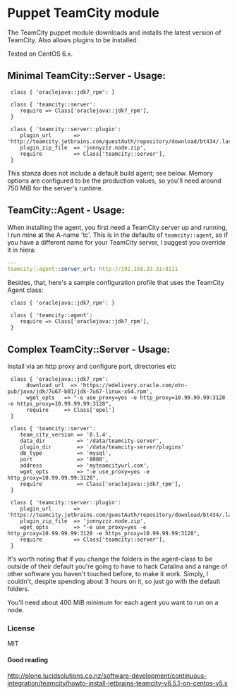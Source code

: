 # Puppet TeamCity module

The TeamCity puppet module downloads and installs the latest version of TeamCity.
Also allows plugins to be installed. 

Tested on CentOS 6.x.

## Minimal TeamCity::Server - Usage:


```puppet
 class { 'oraclejava::jdk7_rpm': }
 
 class { 'teamcity::server':
    require => Class['oraclejava::jdk7_rpm'],
 }

 class { 'teamcity::server::plugin':
    plugin_url       => 'http://teamcity.jetbrains.com/guestAuth/repository/download/bt434/.lastSuccessful/jonnyzzz.node.zip',
    plugin_zip_file  => 'jonnyzzz.node.zip',
    require          => Class['teamcity::server'],
 }
```



This stanza does not include a default build agent; see below. Memory options
are configured to be the production values, so you'll need around 750 MiB for
the server's runtime.

## TeamCity::Agent - Usage:

When installing the agent, you first need a TeamCity server up and running, I
run mine at the A-name 'tc'. This is in the defaults of `teamcity::agent`, so if
you have a different name for your TeamCity server, I suggest you override it in
hiera:

```yaml
---
teamcity::agent::server_url: http://192.168.33.31:8111
```

Besides, that, here's a sample configuration profile that uses the TeamCity
Agent class:

```puppet
 class { 'oraclejava::jdk7_rpm': }
 
 class { 'teamcity::agent':
    require => Class['oraclejava::jdk7_rpm'],
 }
```

## Complex TeamCity::Server - Usage:


Install via an http proxy and configure port, directories etc

```puppet
 class { 'oraclejava::jdk7_rpm':
      download_url  => 'https://edelivery.oracle.com/otn-pub/java/jdk/7u67-b01/jdk-7u67-linux-x64.rpm',
      wget_opts   => "-e use_proxy=yes -e http_proxy=10.99.99.99:3128  -e https_proxy=10.99.99.99:3128",
      require     => Class['epel']
 }

 class { 'teamcity::server':
    team_city_version => '8.1.4',
    data_dir          => '/data/teamcity-server',
    plugin_dir        => '/data/teamcity-server/plugins'
    db_type           => 'mysql',
    port              => '8000', 
    address           => 'myteamcityurl.com',
    wget_opts         => "-e use_proxy=yes -e http_proxy=10.99.99.99:3128",
    require           => Class['oraclejava::jdk7_rpm'],
 }
 
 class { 'teamcity::server::plugin':
    plugin_url       => 'https://teamcity.jetbrains.com/guestAuth/repository/download/bt434/.lastSuccessful/jonnyzzz.node.zip',
    plugin_zip_file  => 'jonnyzzz.node.zip',
    wget_opts        => "-e use_proxy=yes -e http_proxy=10.99.99.99:3128 -e https_proxy=10.99.99.99:3128",
    require          => Class['teamcity::server'],
 }
 ```

It's worth noting that if you change the folders in the agent-class to be
outside of their default you're going to have to hack Catalina and a range of
other software you haven't touched before, to make it work. Simply, I couldn't,
despite spending about 3 hours on it, so just go with the default folders.

You'll need about 400 MiB minimum for each agent you want to run on a node.

### License

MIT


#### Good reading

http://plone.lucidsolutions.co.nz/software-development/continuous-integration/teamcity/howto-install-jetbrains-teamcity-v6.5.1-on-centos-v5.x
